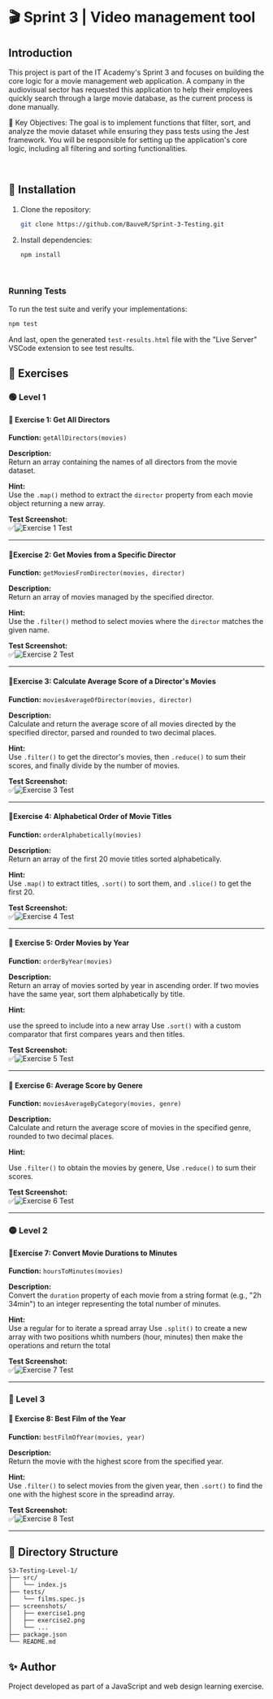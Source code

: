 # 🎬 Sprint 3 | Video management tool

## Introduction

This project is part of the IT Academy's Sprint 3 and focuses on building the core logic for a movie management web application. A company in the audiovisual sector has requested this application to help their employees quickly search through a large movie database, as the current process is done manually.

📌​ Key Objectives:
The goal is to implement functions that filter, sort, and analyze the movie dataset while ensuring they pass tests using the Jest framework. You will be responsible for setting up the application's core logic, including all filtering and sorting functionalities.

<br>

## 🔗​ Installation


1. Clone the repository:

   ```bash
   git clone https://github.com/BauveR/Sprint-3-Testing.git

2. Install dependencies:

   ```bash
   npm install
   ```
<br>

### Running Tests

To run the test suite and verify your implementations:

```bash
npm test
```
And last, open the generated `test-results.html` file with the "Live Server" VSCode extension to see test results.
<br>

## 🦾 Exercises

### 🟢 Level 1

#### 🦾​ Exercise 1: Get All Directors

**Function:** `getAllDirectors(movies)`

**Description:**  
Return an array containing the names of all directors from the movie dataset.

**Hint:**  
Use the `.map()` method to extract the `director` property from each movie object returning a new array.

**Test Screenshot:**  
✅![Exercise 1 Test](./screenshots/getAllDirectors.png)

---

#### 🦾​ Exercise 2: Get Movies from a Specific Director

**Function:** `getMoviesFromDirector(movies, director)`

**Description:**  
Return an array of movies managed by the specified director.

**Hint:**  
Use the `.filter()` method to select movies where the `director` matches the given name.

**Test Screenshot:**  
✅![Exercise 2 Test](./screenshots/getMoviesFromDirector.png)

---

#### 🦾​ Exercise 3: Calculate Average Score of a Director's Movies

**Function:** `moviesAverageOfDirector(movies, director)`

**Description:**  
Calculate and return the average score of all movies directed by the specified director, parsed and rounded to two decimal places.

**Hint:**  
Use `.filter()` to get the director's movies, then `.reduce()` to sum their scores, and finally divide by the number of movies.

**Test Screenshot:**  
✅![Exercise 3 Test](./screenshots/moviesAverageDirector.png)

---

#### 🦾​ Exercise 4: Alphabetical Order of Movie Titles

**Function:** `orderAlphabetically(movies)`

**Description:**  
Return an array of the first 20 movie titles sorted alphabetically.

**Hint:**  
Use `.map()` to extract titles, 
`.sort()` to sort them, and 
`.slice()` to get the first 20.

**Test Screenshot:**  
✅![Exercise 4 Test](./screenshots/orderAlphabetically.png)

---

#### 🦾​ Exercise 5: Order Movies by Year

**Function:** `orderByYear(movies)`

**Description:**  
Return an array of movies sorted by year in ascending order. If two movies have the same year, sort them alphabetically by title.

**Hint:**  

use the spreed to include into a new array
Use `.sort()` with a custom comparator that first compares years and then titles.

**Test Screenshot:**  
✅![Exercise 5 Test](./screenshots/OrdeyByYear.png)

---

#### 🦾​ Exercise 6: Average Score by Genere

**Function:** `moviesAverageByCategory(movies, genre)`

**Description:**  
Calculate and return the average score of movies in the specified genre, rounded to two decimal places.

**Hint:**  

Use `.filter()` to obtain the movies by genere,
Use `.reduce()` to sum their scores.

**Test Screenshot:**  
✅![Exercise 6 Test](./screenshots/moviesAverageByCategory.png)

---

### 🟡 Level 2

#### 🦾​ Exercise 7: Convert Movie Durations to Minutes

**Function:** `hoursToMinutes(movies)`

**Description:**  
Convert the `duration` property of each movie from a string format (e.g., "2h 34min") to an integer representing the total number of minutes.

**Hint:**  
Use a regular for  to iterate a spread array 
Use `.split()` to create a new array with two positions whith numbers (hour, minutes) then make the operations  and return the total 

**Test Screenshot:**  
✅![Exercise 7 Test](./screenshots/HousToMinutes.png)

---

### 🔴 Level 3

#### 🦾​ Exercise 8: Best Film of the Year

**Function:** `bestFilmOfYear(movies, year)`

**Description:**  
Return the movie with the highest score from the specified year.

**Hint:**  
Use `.filter()` to select movies from the given year, 
then `.sort()` to find the one with the highest score in the spreadind array.

**Test Screenshot:**  
✅![Exercise 8 Test](./screenshots/bestFilmOfTheYear.png)

---

## 📁 Directory Structure

```
S3-Testing-Level-1/
├── src/
│   └── index.js
├── tests/
│   └── films.spec.js
├── screenshots/
│   ├── exercise1.png
│   ├── exercise2.png
│   └── ...
├── package.json
└── README.md
```
## ✨ Author
Project developed as part of a JavaScript and web design learning exercise.